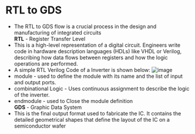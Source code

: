 # RTL to GDS

* The RTL to GDS flow is a crucial process in the design and manufacturing of integrated circuits <br>
**RTL** - Register Transfer Level <br>
* This is a high-level representation of a digital circuit. Engineers write code in hardware description languages (HDLs) like VHDL or Verilog, describing how data flows between registers and how the logic operations are performed.
* A simple RTL Verilog Code of a Inverter is shown below:
![image](https://github.com/user-attachments/assets/9d861b1f-8878-46eb-8895-664540290935)
* module - used to define the module with its name and the list of input and output ports.
* combinational Logic - Uses continuous assignment to describe the logic of the
inverter.
* endmodule - used to Close the module definition <br>
**GDS** - Graphic Data System <br>
* This is the final output format used to fabricate the IC. It contains the detailed geometrical shapes that define the layout of the IC on a semiconductor wafer



